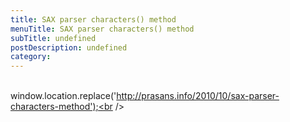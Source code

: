 ```yaml
---
title: SAX parser characters() method
menuTitle: SAX parser characters() method
subTitle: undefined
postDescription: undefined
category: 
---
```

<br /> window.location.replace('http://prasans.info/2010/10/sax-parser-characters-method');<br />